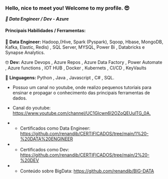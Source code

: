 ### Hello, nice to meet you! Welcome to my profile. 😎


***🚀 Data Engineer / Dev - Azure***

#### Principais Habilidades / Ferramentas:


👷 **Data Engineer:** Hadoop,(Hive, Spark (Pyspark), Sqoop, Hbase, MongoDB, Kafka, Elastic, Redis) , SQL Server, MYSQL, Power Bi , Databricks e Synapse Analytics.


🤓 **Dev:** Azure Devops , Azure Repos , Azure Data Factory , Power Automate , Azure functions , IOT HUB , Docker , Kubernets , CI/CD , KeyVaults 


📢 **Linguagens:** Python , Java , Javascript , C# , SQL.


* Possuo um canal no youtube, onde realizo pequenos tutoriais para ensinar e propagar o conhecimento das principais ferramentas de dados.
* Canal do youtube: <https://www.youtube.com/channel/UC1Glcwn6I2OZoQEUulTG_0A.> 

* - Certificados como Data Engineer: <https://github.com/renandib/CERTIFICADOS/tree/main/1%20-%20DATA%20ENGINEER>

* - Certificados como Dev: <https://github.com/renandib/CERTIFICADOS/tree/main/2%20-%20DEV>

* - Conteúdo sobre BigData: <https://github.com/renandib/BIG-DATA> 
 


